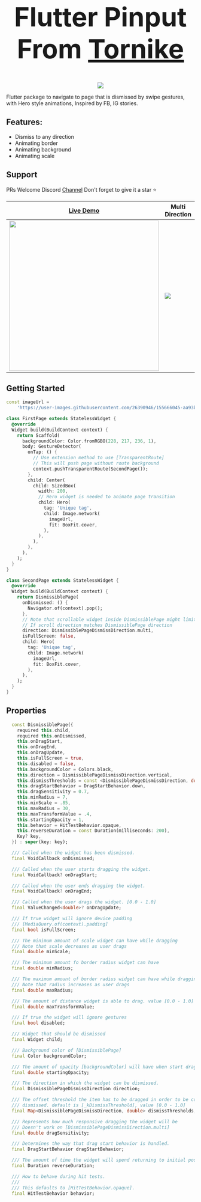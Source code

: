 


<div align="center">
  <h1 align="center" style="font-size: 70px;">Flutter Pinput From <a href="https://www.linkedin.com/in/thornike/" target="_blank">Tornike</a> </h1>

<a href="https://www.buymeacoffee.com/fman" target="_blank"><img src="https://img.buymeacoffee.com/button-api/?text=Thank me with a coffee&emoji=&slug=fman&button_colour=40DCA5&font_colour=ffffff&font_family=Poppins&outline_colour=000000&coffee_colour=FFDD00"></a>

</div>

Flutter package to navigate to page that is dismissed by swipe gestures, with Hero style animations, Inspired by FB, IG stories.


## Features:
-    Dismiss to any direction
-    Animating border
-    Animating background
-    Animating scale


## Support
PRs Welcome
Discord [Channel](https://rebrand.ly/qwc3s0d)
Don't forget to give it a star ⭐

| [Live Demo](https://rebrand.ly/gw8nktq) | Multi Direction | Vertical |
|--|--|--|
| <a href="https://rebrand.ly/gw8nktq"><img width="400" src="https://user-images.githubusercontent.com/26390946/156333539-29aefaf2-5f42-4414-8d8c-1ecbae40c377.png" /><a/> | <img src="https://user-images.githubusercontent.com/26390946/156391454-a78e8a69-53dd-45f1-9fad-6724343bfe13.gif" /> | <img src="https://user-images.githubusercontent.com/26390946/156391449-a9235d05-bc87-4f51-8a5d-50c44fd0c582.gif"/> |




## Getting Started
```dart
const imageUrl =
    'https://user-images.githubusercontent.com/26390946/155666045-aa93bf48-f8e7-407c-bb19-bc247d9e12bd.png';

class FirstPage extends StatelessWidget {
  @override
  Widget build(BuildContext context) {
    return Scaffold(
      backgroundColor: Color.fromRGBO(228, 217, 236, 1),
      body: GestureDetector(
        onTap: () {
          // Use extension method to use [TransparentRoute]
          // This will push page without route background
          context.pushTransparentRoute(SecondPage());
        },
        child: Center(
          child: SizedBox(
            width: 200,
            // Hero widget is needed to animate page transition
            child: Hero(
              tag: 'Unique tag',
              child: Image.network(
                imageUrl,
                fit: BoxFit.cover,
              ),
            ),
          ),
        ),
      ),
    );
  }
}

class SecondPage extends StatelessWidget {
  @override
  Widget build(BuildContext context) {
    return DismissiblePage(
      onDismissed: () {
        Navigator.of(context).pop();
      },
      // Note that scrollable widget inside DismissiblePage might limit the functionality
      // If scroll direction matches DismissiblePage direction
      direction: DismissiblePageDismissDirection.multi,
      isFullScreen: false,
      child: Hero(
        tag: 'Unique tag',
        child: Image.network(
          imageUrl,
          fit: BoxFit.cover,
        ),
      ),
    );
  }
}
```
  
## Properties  

``` dart
  const DismissiblePage({
    required this.child,
    required this.onDismissed,
    this.onDragStart,
    this.onDragEnd,
    this.onDragUpdate,
    this.isFullScreen = true,
    this.disabled = false,
    this.backgroundColor = Colors.black,
    this.direction = DismissiblePageDismissDirection.vertical,
    this.dismissThresholds = const <DismissiblePageDismissDirection, double>{},
    this.dragStartBehavior = DragStartBehavior.down,
    this.dragSensitivity = 0.7,
    this.minRadius = 7,
    this.minScale = .85,
    this.maxRadius = 30,
    this.maxTransformValue = .4,
    this.startingOpacity = 1,
    this.behavior = HitTestBehavior.opaque,
    this.reverseDuration = const Duration(milliseconds: 200),
    Key? key,
  }) : super(key: key);

  /// Called when the widget has been dismissed.
  final VoidCallback onDismissed;

  /// Called when the user starts dragging the widget.
  final VoidCallback? onDragStart;

  /// Called when the user ends dragging the widget.
  final VoidCallback? onDragEnd;

  /// Called when the user drags the widget. [0.0 - 1.0]
  final ValueChanged<double>? onDragUpdate;

  /// If true widget will ignore device padding
  /// [MediaQuery.of(context).padding]
  final bool isFullScreen;

  /// The minimum amount of scale widget can have while dragging
  /// Note that scale decreases as user drags
  final double minScale;

  /// The minimum amount fo border radius widget can have
  final double minRadius;

  /// The maximum amount of border radius widget can have while dragging
  /// Note that radius increases as user drags
  final double maxRadius;

  /// The amount of distance widget is able to drag. value [0.0 - 1.0]
  final double maxTransformValue;

  /// If true the widget will ignore gestures
  final bool disabled;

  /// Widget that should be dismissed
  final Widget child;

  /// Background color of [DismissiblePage]
  final Color backgroundColor;

  /// The amount of opacity [backgroundColor] will have when start dragging the widget.
  final double startingOpacity;

  /// The direction in which the widget can be dismissed.
  final DismissiblePageDismissDirection direction;

  /// The offset threshold the item has to be dragged in order to be considered
  /// dismissed. default is [_kDismissThreshold], value [0.0 - 1.0]
  final Map<DismissiblePageDismissDirection, double> dismissThresholds;

  /// Represents how much responsive dragging the widget will be
  /// Doesn't work on [DismissiblePageDismissDirection.multi]
  final double dragSensitivity;

  /// Determines the way that drag start behavior is handled.
  final DragStartBehavior dragStartBehavior;

  /// The amount of time the widget will spend returning to initial position if widget is not dismissed after drag
  final Duration reverseDuration;

  /// How to behave during hit tests.
  ///
  /// This defaults to [HitTestBehavior.opaque].
  final HitTestBehavior behavior;
```

